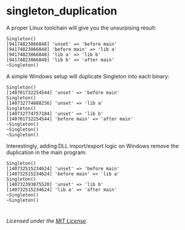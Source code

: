 # singleton_duplication

A proper Linux toolchain will give you the unsurpising result:
```
Singleton()
[94174823866848] 'unset' => 'before main'
[94174823866848] 'before main' => 'lib a'
[94174823866848] 'lib a' => 'lib b'
[94174823866848] 'lib b' => 'after main'
~Singleton()
```

A simple Windows setup will duplicate Singleton into each binary:
```
Singleton()
[140701732254544] 'unset' => 'before main'
Singleton()
[140732774888256] 'unset' => 'lib a'
Singleton()
[140732774757184] 'unset' => 'lib b'
[140701732254544] 'before main' => 'after main'
~Singleton()
~Singleton()
~Singleton()
```

Interestingly, adding DLL import/export logic on Windows remove the duplication in the main program:
```
Singleton()
[140732515234624] 'unset' => 'before main'
[140732515234624] 'before main' => 'lib a'
Singleton()
[140732393075520] 'unset' => 'lib b'
[140732515234624] 'lib a' => 'after main'
~Singleton()
~Singleton()
```


#

_Licensed under the [MIT License](LICENSE)._
